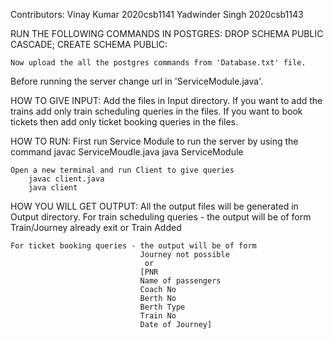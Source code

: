 Contributors:
                Vinay Kumar      2020csb1141
                Yadwinder Singh  2020csb1143

RUN THE FOLLOWING COMMANDS IN POSTGRES:
    DROP SCHEMA PUBLIC CASCADE;
    CREATE SCHEMA PUBLIC:

    Now upload the all the postgres commands from 'Database.txt' file. 

Before running the server change url in 'ServiceModule.java'.

HOW TO GIVE INPUT:
    Add the files in Input directory.
    If you want to add the trains add only train scheduling queries in the files.
    If you want to book tickets then add only ticket booking queries in the files.

HOW TO RUN:
    First run Service Module to run the server by using the command
        javac ServiceMoudle.java
        java ServiceModule
    
    Open a new terminal and run Client to give queries
        javac client.java
        java client

HOW YOU WILL GET OUTPUT:
    All the output files will be generated in Output directory.
    For train scheduling queries - the output will be of form 
                                   Train/Journey already exit 
                                    or
                                   Train Added

    For ticket booking queries - the output will be of form 
                                 Journey not possible
                                  or
                                 [PNR 
                                 Name of passengers
                                 Coach No
                                 Berth No
                                 Berth Type
                                 Train No
                                 Date of Journey]
